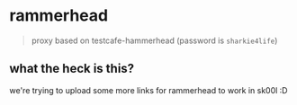 # rammerhead

> proxy based on testcafe-hammerhead (password is `sharkie4life`)

## what the heck is this?
we're trying to upload some more links for rammerhead to work in sk00l :D
